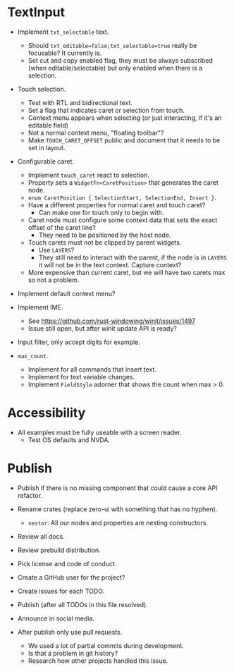 # TextInput

* Implement `txt_selectable` text.
    - Should `txt_editable=false;txt_selectable=true` really be focusable? It currently is.
    - Set cut and copy enabled flag, they must be always subscribed (when editable/selectable) but only enabled when there is a selection.

* Touch selection.
    - Test with RTL and bidirectional text.
    - Set a flag that indicates caret or selection from touch.
    - Context menu appears when selecting (or just interacting, if it's an editable field)
    - Not a normal context menu, "floating toolbar"?
    - Make `TOUCH_CARET_OFFSET` public and document that it needs to be set in layout.

* Configurable caret.
    - Implement `touch_caret` react to selection.
    - Property sets a `WidgetFn<CaretPosition>` that generates the caret node.
    - `enum CaretPosition { SelectionStart, SelectionEnd, Insert }`.
    - Have a different properties for normal caret and touch caret?
        - Can make one for touch only to begin with.
    - Caret node must configure some context data that sets the exact offset of the caret line?
        - They need to be positioned by the host node.
    - Touch carets must not be clipped by parent widgets.
        - Use `LAYERS`?
        - They still need to interact with the parent, if the node is in `LAYERS` it will not be in
          the text context. Capture context?
    - More expensive than current caret, but we will have two carets max so not a problem.

* Implement default context menu?

* Implement IME.
    - See https://github.com/rust-windowing/winit/issues/1497
    - Issue still open, but after winit update API is ready?

* Input filter, only accept digits for example.
* `max_count`.
    - Implement for all commands that insert text.
    - Implement for text variable changes.
    - Implement `FieldStyle` adorner that shows the count when max > 0.

# Accessibility

* All examples must be fully useable with a screen reader.
    - Test OS defaults and NVDA.

# Publish

* Publish if there is no missing component that could cause a core API refactor.

* Rename crates (replace zero-ui with something that has no hyphen).
    - `nestor`: All our nodes and properties are nesting constructors.
* Review all docs.
* Review prebuild distribution.
* Pick license and code of conduct.
* Create a GitHub user for the project?
* Create issues for each TODO.

* Publish (after all TODOs in this file resolved).
* Announce in social media.

* After publish only use pull requests.
    - We used a lot of partial commits during development.
    - Is that a problem in git history?
    - Research how other projects handled this issue.